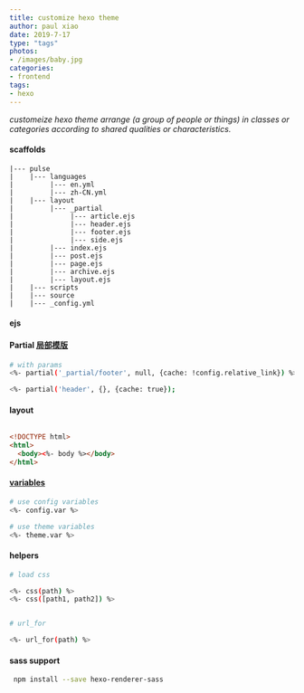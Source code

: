 ```yaml
---
title: customize hexo theme
author: paul xiao
date: 2019-7-17
type: "tags"
photos:
- /images/baby.jpg
categories:
- frontend
tags:
- hexo
---
```

*customeize hexo theme arrange (a group of people or things) in classes or categories according to shared qualities or characteristics.*
<!-- more -->
#### scaffolds
```
|--- pulse
|    |--- languages
|         |--- en.yml
|         |--- zh-CN.yml
|    |--- layout
|         |--- _partial
|              |--- article.ejs
|              |--- header.ejs
|              |--- footer.ejs
|              |--- side.ejs
|         |--- index.ejs
|         |--- post.ejs
|         |--- page.ejs
|         |--- archive.ejs
|         |--- layout.ejs
|    |--- scripts
|    |--- source
|    |--- _config.yml
```

#### ejs

#### Partial [局部模版](https://hexo.io/zh-cn/docs/templates.html#%E5%B1%80%E9%83%A8%E6%A8%A1%E7%89%88%EF%BC%88Partial%EF%BC%89)
```bash
# with params
<%- partial('_partial/footer', null, {cache: !config.relative_link}) %>   # Fragment Caching

<%- partial('header', {}, {cache: true});

```

#### layout

```html

<!DOCTYPE html>
<html>
  <body><%- body %></body>
</html>

```
#### [variables](https://hexo.io/zh-cn/docs/variables)

```bash
# use config variables
<%- config.var %>

# use theme variables
<%- theme.var %>

```

#### helpers

```bash
# load css

<%- css(path) %>
<%- css([path1, path2]) %>


# url_for

<%- url_for(path) %>


```


#### sass support

```bash
 npm install --save hexo-renderer-sass

```

